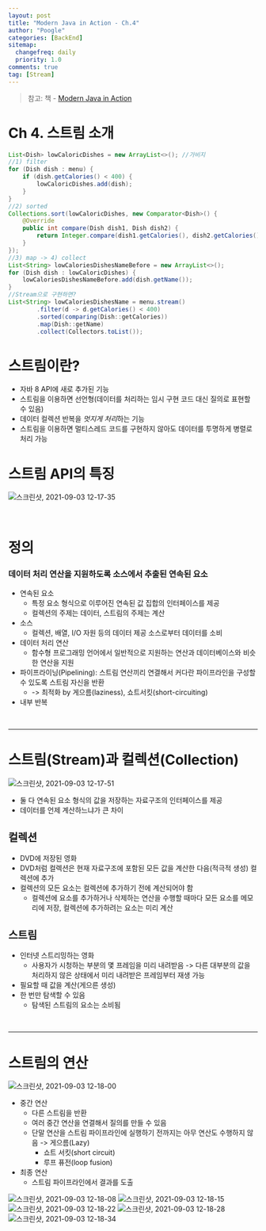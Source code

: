 ```yaml
---
layout: post
title: "Modern Java in Action - Ch.4"
author: "Poogle"
categories: [BackEnd]
sitemap:
  changefreq: daily
  priority: 1.0
comments: true
tag: [Stream]
---
```


> 참고:
책 - [Modern Java in Action](http://www.yes24.com/Product/Goods/77125987?OzSrank=1)

# Ch 4. 스트림 소개 

```java
List<Dish> lowCaloricDishes = new ArrayList<>(); //가비지
//1) filter
for (Dish dish : menu) {
    if (dish.getCalories() < 400) {
        lowCaloricDishes.add(dish);
    }
}
//2) sorted
Collections.sort(lowCaloricDishes, new Comparator<Dish>() {
    @Override
    public int compare(Dish dish1, Dish dish2) {
        return Integer.compare(dish1.getCalories(), dish2.getCalories());
    }
});
//3) map -> 4) collect
List<String> lowCaloriesDishesNameBefore = new ArrayList<>();
for (Dish dish : lowCaloricDishes) {
    lowCaloriesDishesNameBefore.add(dish.getName());
}
//Stream으로 구현하면?
List<String> lowCaloriesDishesName = menu.stream()
        .filter(d -> d.getCalories() < 400)
        .sorted(comparing(Dish::getCalories))
        .map(Dish::getName)
        .collect(Collectors.toList());
```

# 스트림이란?

* 자바 8 API에 새로 추가된 기능
* 스트림을 이용하면 선언형(데이터를 처리하는 임시 구현 코드 대신 질의로 표현할 수 있음)
* 데이터 컬렉션 반복을 *멋지게 처리*하는 기능
* 스트림을 이용하면 멀티스레드 코드를 구현하지 않아도 데이터를 투명하게 병렬로 처리 가능

# 스트림 API의 특징
![스크린샷, 2021-09-03 12-17-35](https://user-images.githubusercontent.com/58318786/131945582-8f669b0a-62e0-4b14-84e2-3f97613bc1ca.png)

<br>

# 정의
### **데이터 처리 연산**을 지원하도록 **소스**에서 추출된 **연속된 요소**
* 연속된 요소
  * 특정 요소 형식으로 이루어진 연속된 값 집합의 인터페이스를 제공
  * 컬렉션의 주제는 데이터, 스트림의 주제는 계산
* 소스
  * 컬렉션, 배열, I/O 자원 등의 데이터 제공 소스로부터 데이터를 소비
* 데이터 처리 연산
  * 함수형 프로그래밍 언어에서 일반적으로 지원하는 연산과 데이터베이스와 비슷한 연산을 지원
* 파이프라이닝(Pipelining): 스트림 연산끼리 연결해서 커다란 파이프라인을 구성할 수 있도록 스트림 자신을 반환
  * -> 최적화 by 게으름(laziness), 쇼트서킷(short-circuiting)
* 내부 반복

<br>

---

# 스트림(Stream)과 컬렉션(Collection)

![스크린샷, 2021-09-03 12-17-51](https://user-images.githubusercontent.com/58318786/131945589-9dd408de-dfa2-41ed-94ec-fb9978e4b051.png)

* 둘 다 연속된 요소 형식의 값을 저장하는 자료구조의 인터페이스를 제공
* 데이터를 언제 계산하느냐가 큰 차이
## 컬렉션
* DVD에 저장된 영화
* DVD처럼 컬렉션은 현재 자료구조에 포함된 모든 값을 계산한 다음(적극적 생성) 컬렉션에 추가
* 컬렉션의 모든 요소는 컬렉션에 추가하기 전에 계산되어야 함
  * 컬렉션에 요소를 추가하거나 삭제하는 연산을 수행할 때마다 모든 요소를 메모리에 저장, 컬렉션에 추가하려는 요소는 미리 계산
## 스트림
* 인터넷 스트리밍하는 영화
  * 사용자가 시청하는 부분의 몇 프레임을 미리 내려받음 -> 다른 대부분의 값을 처리하지 않은 상태에서 미리 내려받은 프레임부터 재생 가능
* 필요할 때 값을 계산(게으른 생성)
* 한 번만 탐색할 수 있음
  * 탐색된 스트림의 요소는 소비됨

<br>

---

# 스트림의 연산

![스크린샷, 2021-09-03 12-18-00](https://user-images.githubusercontent.com/58318786/131945591-37d4c716-7685-46e8-a51e-7a4fa90aca42.png)

* 중간 연산
  * 다른 스트림을 반환
  * 여러 중간 연산을 연결해서 질의를 만들 수 있음
  * 단말 연산을 스트림 파이프라인에 실행하기 전까지는 아무 연산도 수행하지 않음 -> 게으름(Lazy)
    * 쇼트 서킷(short circuit)
    * 루프 퓨전(loop fusion)
* 최종 연산
  * 스트림 파이프라인에서 결과를 도출

![스크린샷, 2021-09-03 12-18-08](https://user-images.githubusercontent.com/58318786/131945593-56c68630-d9f1-48fa-a16b-b462fbfb2dd6.png)
![스크린샷, 2021-09-03 12-18-15](https://user-images.githubusercontent.com/58318786/131945595-5a09a208-9b10-4f29-a02d-1bb196f0c6fe.png)
![스크린샷, 2021-09-03 12-18-22](https://user-images.githubusercontent.com/58318786/131945598-80d464ee-3752-4113-895c-61d22e28996a.png)
![스크린샷, 2021-09-03 12-18-28](https://user-images.githubusercontent.com/58318786/131945601-faf6b88f-f20b-4d3a-8a00-4f63b8750a2a.png)
![스크린샷, 2021-09-03 12-18-34](https://user-images.githubusercontent.com/58318786/131945603-77fb1d9a-72b9-449d-b5be-6f024d088a13.png)
